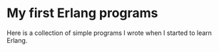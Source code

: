 # My first Erlang programs

Here is a collection of simple programs I wrote when I started to learn Erlang.
